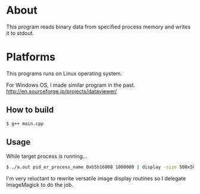 # About
This program reads binary data from specified process memory and writes it to stdout.

# Platforms
This programs runs on Linux operating system.

For Windows OS, I made similar program in the past.
http://en.sourceforge.jp/projects/dataviewer/

## How to build
```bash
$ g++ main.cpp
```
## Usage
While target process is running...
```bash
$ ./a.out pid_or_process_name 0xb5b16008 1000000 | display -size 500x500 -depth 8 BGRA:-
```

I'm very reluctant to rewrite versatile image display routines so I delegate ImageMagick to do the job.


